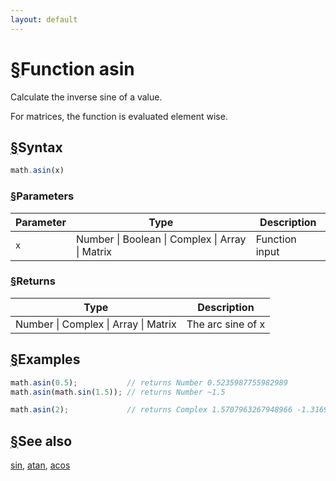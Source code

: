 ```yaml
---
layout: default
---
```


<h1 id="function-asin"><a href="#function-asin">&sect;</a>Function asin</h1>

Calculate the inverse sine of a value.

For matrices, the function is evaluated element wise.


<h2 id="syntax"><a href="#syntax">&sect;</a>Syntax</h2>

```js
math.asin(x)
```

<h3 id="parameters"><a href="#parameters">&sect;</a>Parameters</h3>

Parameter | Type | Description
--------- | ---- | -----------
`x` | Number &#124; Boolean &#124; Complex &#124; Array &#124; Matrix | Function input

<h3 id="returns"><a href="#returns">&sect;</a>Returns</h3>

Type | Description
---- | -----------
Number &#124; Complex &#124; Array &#124; Matrix | The arc sine of x


<h2 id="examples"><a href="#examples">&sect;</a>Examples</h2>

```js
math.asin(0.5);           // returns Number 0.5235987755982989
math.asin(math.sin(1.5)); // returns Number ~1.5

math.asin(2);             // returns Complex 1.5707963267948966 -1.3169578969248166 i
```


<h2 id="see-also"><a href="#see-also">&sect;</a>See also</h2>

[sin](sin.html),
[atan](atan.html),
[acos](acos.html)


<!-- Note: This file is automatically generated from source code comments. Changes made in this file will be overridden. -->
